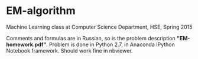 # EM-algorithm
Machine Learning class at Computer Science Department, HSE, Spring 2015

Comments and formulas are in Russian, so is the problem description **"EM-homework.pdf"**. Problem is done in Python 2.7, in Anaconda IPython Notebook framework. Should work fine in nbviewer. 
